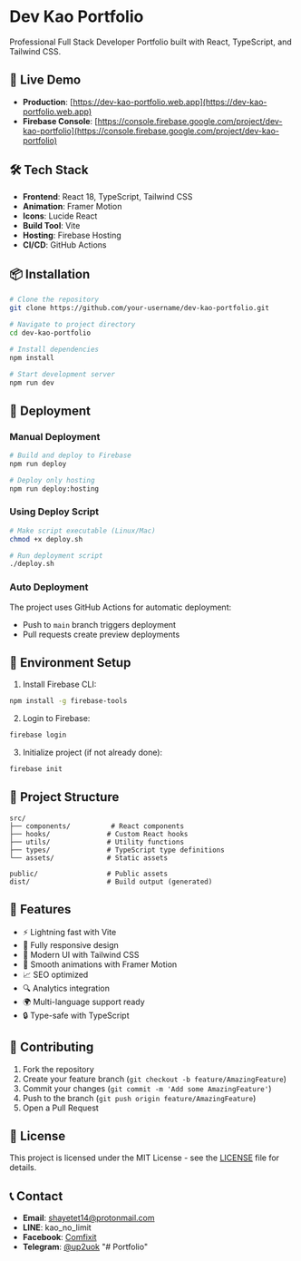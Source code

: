# Dev Kao Portfolio

Professional Full Stack Developer Portfolio built with React, TypeScript, and Tailwind CSS.

## 🚀 Live Demo

- **Production**: [https://dev-kao-portfolio.web.app](https://dev-kao-portfolio.web.app)
- **Firebase Console**: [https://console.firebase.google.com/project/dev-kao-portfolio](https://console.firebase.google.com/project/dev-kao-portfolio)

## 🛠️ Tech Stack

- **Frontend**: React 18, TypeScript, Tailwind CSS
- **Animation**: Framer Motion
- **Icons**: Lucide React
- **Build Tool**: Vite
- **Hosting**: Firebase Hosting
- **CI/CD**: GitHub Actions

## 📦 Installation

```bash
# Clone the repository
git clone https://github.com/your-username/dev-kao-portfolio.git

# Navigate to project directory
cd dev-kao-portfolio

# Install dependencies
npm install

# Start development server
npm run dev
```

## 🚀 Deployment

### Manual Deployment

```bash
# Build and deploy to Firebase
npm run deploy

# Deploy only hosting
npm run deploy:hosting
```

### Using Deploy Script

```bash
# Make script executable (Linux/Mac)
chmod +x deploy.sh

# Run deployment script
./deploy.sh
```

### Auto Deployment

The project uses GitHub Actions for automatic deployment:

- Push to `main` branch triggers deployment
- Pull requests create preview deployments

## 🔧 Environment Setup

1. Install Firebase CLI:

```bash
npm install -g firebase-tools
```

2. Login to Firebase:

```bash
firebase login
```

3. Initialize project (if not already done):

```bash
firebase init
```

## 📁 Project Structure

```
src/
├── components/          # React components
├── hooks/              # Custom React hooks
├── utils/              # Utility functions
├── types/              # TypeScript type definitions
└── assets/             # Static assets

public/                 # Public assets
dist/                   # Build output (generated)
```

## 🌟 Features

- ⚡ Lightning fast with Vite
- 📱 Fully responsive design
- 🎨 Modern UI with Tailwind CSS
- 🚀 Smooth animations with Framer Motion
- 📈 SEO optimized
- 🔍 Analytics integration
- 🌍 Multi-language support ready
- 🔒 Type-safe with TypeScript

## 🤝 Contributing

1. Fork the repository
2. Create your feature branch (`git checkout -b feature/AmazingFeature`)
3. Commit your changes (`git commit -m 'Add some AmazingFeature'`)
4. Push to the branch (`git push origin feature/AmazingFeature`)
5. Open a Pull Request

## 📄 License

This project is licensed under the MIT License - see the [LICENSE](LICENSE) file for details.

## 📞 Contact

- **Email**: shayetet14@protonmail.com
- **LINE**: kao_no_limit
- **Facebook**: [Comfixit](https://www.facebook.com/Comfixit)
- **Telegram**: [@up2uok](https://t.me/up2uok)
"# Portfolio" 

